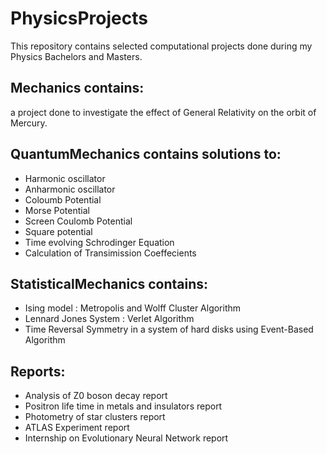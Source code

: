 # PhysicsProjects
This repository contains selected computational projects done during my Physics Bachelors and Masters.
## Mechanics contains:
a project done to investigate the effect of General Relativity on the orbit of Mercury.
## QuantumMechanics contains solutions to:
- Harmonic oscillator
- Anharmonic oscillator
- Coloumb Potential 
- Morse Potential
- Screen Coulomb Potential
- Square potential
- Time evolving Schrodinger Equation
- Calculation of Transimission Coeffecients

## StatisticalMechanics contains:
- Ising model : Metropolis and Wolff Cluster Algorithm
- Lennard Jones System : Verlet Algorithm
- Time Reversal Symmetry  in a system of hard disks using Event-Based Algorithm

## Reports:
* Analysis of Z0 boson decay report
* Positron life time in metals and insulators report
* Photometry of star clusters report
* ATLAS Experiment report
* Internship on Evolutionary Neural Network report
